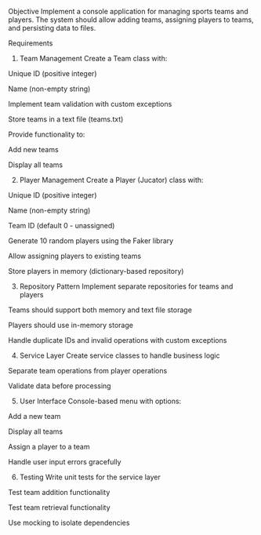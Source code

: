 Objective
Implement a console application for managing sports teams and players. The system should allow adding teams, assigning players to teams, and persisting data to files.

Requirements
1. Team Management
Create a Team class with:

Unique ID (positive integer)

Name (non-empty string)

Implement team validation with custom exceptions

Store teams in a text file (teams.txt)

Provide functionality to:

Add new teams

Display all teams

2. Player Management
Create a Player (Jucator) class with:

Unique ID (positive integer)

Name (non-empty string)

Team ID (default 0 - unassigned)

Generate 10 random players using the Faker library

Allow assigning players to existing teams

Store players in memory (dictionary-based repository)

3. Repository Pattern
Implement separate repositories for teams and players

Teams should support both memory and text file storage

Players should use in-memory storage

Handle duplicate IDs and invalid operations with custom exceptions

4. Service Layer
Create service classes to handle business logic

Separate team operations from player operations

Validate data before processing

5. User Interface
Console-based menu with options:

Add a new team

Display all teams

Assign a player to a team

Handle user input errors gracefully

6. Testing
Write unit tests for the service layer

Test team addition functionality

Test team retrieval functionality

Use mocking to isolate dependencies
